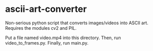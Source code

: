 # ascii-art-converter
Non-serious python script that converts images/videos into ASCII art. Requires the modules cv2 and PIL.

Put a file named video.mp4 into this directory.
Then, run video_to_frames.py.
Finally, run main.py.